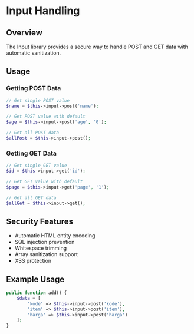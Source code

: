# Input Handling

## Overview
The Input library provides a secure way to handle POST and GET data with automatic sanitization.

## Usage

### Getting POST Data
```php
// Get single POST value
$name = $this->input->post('name');

// Get POST value with default
$age = $this->input->post('age', '0');

// Get all POST data
$allPost = $this->input->post();
```

### Getting GET Data
```php
// Get single GET value
$id = $this->input->get('id');

// Get GET value with default
$page = $this->input->get('page', '1');

// Get all GET data
$allGet = $this->input->get();
```

## Security Features
- Automatic HTML entity encoding
- SQL injection prevention
- Whitespace trimming
- Array sanitization support
- XSS protection

## Example Usage
```php
public function add() {
    $data = [
        'kode' => $this->input->post('kode'),
        'item' => $this->input->post('item'),
        'harga' => $this->input->post('harga')
    ];
}
``` 